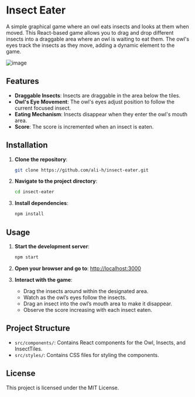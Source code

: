 # Insect Eater
A simple graphical game where an owl eats insects and looks at them when moved. This React-based game allows you to drag and drop different insects into a draggable area where an owl is waiting to eat them. The owl's eyes track the insects as they move, adding a dynamic element to the game.

![image](https://github.com/user-attachments/assets/8b7e9c29-013b-4a08-a0fd-dd5c9c96b6fe)

## Features

- **Draggable Insects**: Insects are draggable in the area below the tiles.
- **Owl's Eye Movement**: The owl's eyes adjust position to follow the current focused insect.
- **Eating Mechanism**: Insects disappear when they enter the owl's mouth area.
- **Score**: The score is incremented when an insect is eaten.

## Installation

1. **Clone the repository**:
    ```bash
    git clone https://github.com/ali-h/insect-eater.git
    ```

2. **Navigate to the project directory**:
    ```bash
    cd insect-eater
    ```

3. **Install dependencies**:
    ```bash
    npm install
    ```

## Usage

1. **Start the development server**:
    ```bash
    npm start
    ```

2. **Open your browser and go to**: [http://localhost:3000](http://localhost:3000)

3. **Interact with the game**:
    - Drag the insects around within the designated area.
    - Watch as the owl’s eyes follow the insects.
    - Drag an insect into the owl’s mouth area to make it disappear.
    - Observe the score increasing with each insect eaten.

## Project Structure

- `src/components/`: Contains React components for the Owl, Insects, and InsectTiles.
- `src/styles/`: Contains CSS files for styling the components.

## License

This project is licensed under the MIT License.
